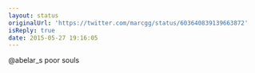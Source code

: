 ```yaml
---
layout: status
originalUrl: 'https://twitter.com/marcgg/status/603640839139663872'
isReply: true
date: 2015-05-27 19:16:05
---
```


@abelar_s poor souls
